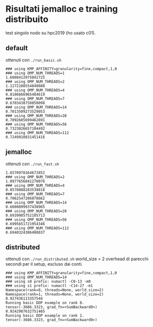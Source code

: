 # Risultati jemalloc e training distribuito
test singolo nodo su hpc2019 (ho usato c01).

## default
ottenuti con `./run_basic.sh`
```
### using KMP_AFFINITY=granularity=fine,compact,1,0
### using OMP_NUM_THREADS=1
1.6808412075042725
### using OMP_NUM_THREADS=2
1.1272108554840088
### using OMP_NUM_THREADS=4
0.8186666965484619
### using OMP_NUM_THREADS=7
0.6703438758850098
### using OMP_NUM_THREADS=14
0.7013509273529053
### using OMP_NUM_THREADS=28
0.7092685699462891
### using OMP_NUM_THREADS=56
0.7323026657104492
### using OMP_NUM_THREADS=112
0.7249910831451416
```

## jemalloc
ottenuti con `./run_fast.sh`
```
1.6570978164672852
### using OMP_NUM_THREADS=2
1.0977656841278076
### using OMP_NUM_THREADS=4
0.8578088283538818
### using OMP_NUM_THREADS=7
0.7062547206878662
### using OMP_NUM_THREADS=14
0.6608099937438965
### using OMP_NUM_THREADS=28
0.6939985752105713
### using OMP_NUM_THREADS=56
0.6995651721954346
### using OMP_NUM_THREADS=112
0.6940324306488037
```

## distributed
ottenuti con `./run_distributed.sh`
world_size = 2
overhead di parecchi secondi per il setup, escluso dai conti.

```
### using KMP_AFFINITY=granularity=fine,compact,1,0
### using OMP_NUM_THREADS=14
### using s0 prefix: numactl -C0-13 -m0
### using s1 prefix: numactl -C14-27 -m1
Namespace(rank=0, threads=None, world_size=2)
Namespace(rank=1, threads=None, world_size=2)
0.927436113357544
Running basic DDP example on rank 0.
tensor(-3686.3323, grad_fn=<SumBackward0>)
0.9242987632751465
Running basic DDP example on rank 1.
tensor(-3686.3323, grad_fn=<SumBackward0>)
```
